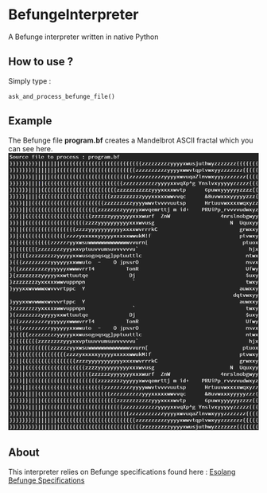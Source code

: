 # BefungeInterpreter
A Befunge interpreter written in native Python

## How to use ?

Simply type :

	ask_and_process_befunge_file()

## Example
The Befunge file **program.bf** creates a Mandelbrot ASCII fractal which you can see here.
<img src="example.png" />

## About

This interpreter relies on Befunge specifications found here : <a href="https://esolangs.org/wiki/Befunge">Esolang Befunge Specifications</a>
